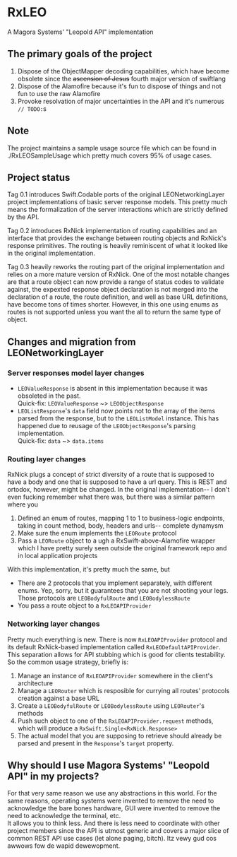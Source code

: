 # RxLEO
A Magora Systems' "Leopold API" implementation

## The primary goals of the project

1. Dispose of the ObjectMapper decoding capabilities, which have become obsolete since the ~~ascension of Jesus~~ fourth major version of swiftlang
1. Dispose of the Alamofire because it's fun to dispose of things and not fun to use the raw Alamofire
1. Provoke resolvation of major uncertainties in the API and it's numerous `// TODO:`s

## Note

The project maintains a sample usage source file which can be found in ./RxLEOSampleUsage which pretty much covers 95% of usage cases.

## Project status

Tag 0.1 introduces Swift.Codable ports of the original LEONetworkingLayer project implementations of basic server response models. This pretty much means the formalization of the server interactions which are strictly defined by the API.

Tag 0.2 introduces RxNick implementation of routing capabilities and an interface that provides the exchange between routing objects and RxNick's response primitives. The routing is heavily reminiscent of what it looked like in the original implementation.

Tag 0.3 heavily reworks the routing part of the original implementation and relies on a more mature version of RxNick. One of the most notable changes are that a route object can now provide a range of status codes to validate against, the expexted response object declaration is not merged into the declaration of a route, the route definition, and well as base URL definitions, have become tons of times shorter. However, in this one using enums as routes is not supported unless you want the all to return the same type of object.

## Changes and migration from LEONetworkingLayer

### Server responses model layer changes

- `LEOValueResponse` is absent in this implementation because it was obsoleted in the past.  
Quick-fix: `LEOValueResponse` ~> `LEOObjectResponse`
- `LEOListResponse`'s `data` field now points not to the array of the items parsed from the response, but to the `LEOListModel` instance. This has happened due to reusage of the `LEOObjectResponse`'s parsing implementation.  
Quick-fix: `data` ~> `data.items`

### Routing layer changes

RxNick plugs a concept of strict diversity of a route that is supposed to have a body and one that is supposed to have a url query. This is REST and ortodox, however, might be changed. In the original implementation-- I don't even fucking remember what there was, but there was a similar pattern where you
1. Defined an enum of routes, mapping 1 to 1 to business-logic endpoints, taking in count method, body, headers and urls-- complete dynamysm
1. Make sure the enum implements the `LEORoute` protocol
1. Pass a `LEORoute` object to a ugh a RxSwift-above-Alamofire wrapper which I have pretty surely seen outside the original framework repo and in local application projects

With this implementation, it's pretty much the same, but
- There are 2 protocols that you implement separately, with different enums. Yep, sorry, but it guarantees that you are not shooting your legs. Those protocols are `LEOBodyfulRoute` and `LEOBodylessRoute`
- You pass a route object to a `RxLEOAPIProvider`

### Networking layer changes

Pretty much everything is new. There is now `RxLEOAPIProvider` protocol and its default RxNick-based implementation called `RxLEODefaultAPIProvider`. This separation allows for API stubbing which is good for clients testability. So the common usage strategy, briefly is:
1. Manage an instance of `RxLEOAPIProvider` somewhere in the client's architecture
1. Manage a `LEORouter` which is resposible for currying all routes' protocols creation against a base URL 
1. Create a `LEOBodyfulRoute` or `LEOBodylessRoute` using `LEORouter`'s methods
1. Push such object to one of the `RxLEOAPIProvider.request` methods, which will produce a `RxSwift.Single<RxNick.Response>`
1. The actual model that you are supposing to retrieve should already be parsed and present in the `Response`'s `target` property.

## Why should I use Magora Systems' "Leopold API" in my projects?

For that very same reason we use any abstractions in this world. For the same reasons, operating systems were invented to remove the need to acknowledge the bare bones hardware, GUI were invented to remove the need to acknowledge the terminal, etc.  
It allows you to think less. And there is less need to coordinate with other project members since the API is utmost generic and covers a major slice of common REST API use cases (let alone paging, bitch). Itz vewy gud cos awwows fow de wapid dewewopment.

